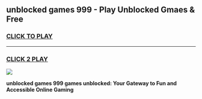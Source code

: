 
## unblocked games 999 - Play Unblocked Gmaes & Free
<h3>
<a href="https://premium.freeplayer.one?title=unblocked_games_999&ref=19F">CLICK TO PLAY</a></h3>
<hr>

<h3>
<a href="https://premium.freeplayer.one?title=unblocked_games_999&ref=19F">CLICK 2 PLAY</a>
  
</h3>

<a href="https://premium.freeplayer.one?title=unblocked_games_999&ref=19F/"><img src="https://clearcache.store/games.png"></a>


**unblocked games 999 games unblocked: Your Gateway to Fun and Accessible Online Gaming**
